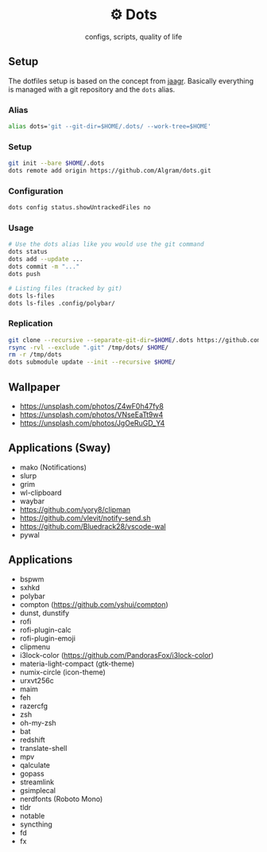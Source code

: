 <h1 align="center">
  ⚙️ Dots
</h1>

<p align="center">
  configs, scripts, quality of life
</p>

## Setup
The dotfiles setup is based on the concept from [jaagr](https://github.com/jaagr/dots). Basically everything is managed with a git repository and the `dots` alias.
### Alias
```sh
alias dots='git --git-dir=$HOME/.dots/ --work-tree=$HOME'
```

### Setup
```sh
git init --bare $HOME/.dots
dots remote add origin https://github.com/Algram/dots.git
```

### Configuration
```sh
dots config status.showUntrackedFiles no
```

### Usage
```sh
# Use the dots alias like you would use the git command
dots status
dots add --update ...
dots commit -m "..."
dots push

# Listing files (tracked by git)
dots ls-files
dots ls-files .config/polybar/
```

### Replication
```sh
git clone --recursive --separate-git-dir=$HOME/.dots https://github.com/Algram/dots.git /tmp/dots
rsync -rvl --exclude ".git" /tmp/dots/ $HOME/
rm -r /tmp/dots
dots submodule update --init --recursive $HOME/
```

## Wallpaper
- https://unsplash.com/photos/Z4wF0h47fy8
- https://unsplash.com/photos/VNseEaTt9w4
- https://unsplash.com/photos/JgOeRuGD_Y4

## Applications (Sway)
- mako (Notifications)
- slurp
- grim
- wl-clipboard
- waybar
- https://github.com/yory8/clipman
- https://github.com/vlevit/notify-send.sh
- https://github.com/Bluedrack28/vscode-wal
- pywal

## Applications
- bspwm
- sxhkd
- polybar
- compton (https://github.com/yshui/compton)
- dunst, dunstify
- rofi
- rofi-plugin-calc
- rofi-plugin-emoji
- clipmenu
- i3lock-color (https://github.com/PandorasFox/i3lock-color)
- materia-light-compact (gtk-theme)
- numix-circle (icon-theme)
- urxvt256c
- maim
- feh
- razercfg
- zsh
- oh-my-zsh
- bat
- redshift
- translate-shell
- mpv
- qalculate
- gopass
- streamlink
- gsimplecal
- nerdfonts (Roboto Mono)
- tldr
- notable
- syncthing
- fd
- fx
